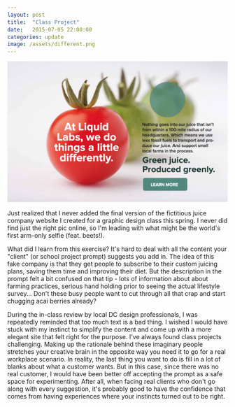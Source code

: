 ```yaml
---
layout: post
title:  "Class Project"
date:   2015-07-05 22:00:00
categories: update
image: /assets/different.png
---
```


[![LiquidLab project](/assets/different.png)](/assets/finalproject.pdf)


Just realized that I never added the final version of the fictitious juice company website I created for a graphic design class this spring. I never did find just the right pic online, so I'm leading with what might be the world's first arm-only selfie (feat. beets!).

What did I learn from this exercise? It's hard to deal with all the content your "client" (or school project prompt) suggests you add in. The idea of this fake company is that they get people to subscribe to their custom juicing plans, saving them time and improving their diet. But the description in the prompt felt a bit confused on that tip - lots of information about about farming practices, serious hand holding prior to seeing the actual lifestyle survey... Don't these busy people want to cut through all that crap and start chugging acai berries already? 

During the in-class review by local DC design professionals, I was repeatedly reminded that too much text is a bad thing. I wished I would have stuck with my instinct to simplify the content and come up with a more elegant site that felt right for the purpose. I've always found class projects challenging. Making up the rationale behind these imaginary people stretches your creative brain in the opposite way you need it to go for a real workplace scenario. In reality, the last thing you want to do is fill in a lot of blanks about what a customer wants. But in this case, since there was no real customer, I would have been better off accepting the prompt as a safe space for experimenting. After all, when facing real clients who don't go along with every suggestion, it's probably good to have the confidence that comes from having experiences where your instincts turned out to be right.

